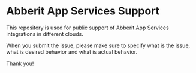 # Abberit App Services Support

This repository is used for public support of Abberit App Services integrations in different clouds.

When you submit the issue, please make sure to specify what is the issue, what is desired behavior and what is actual behavior.

Thank you!
